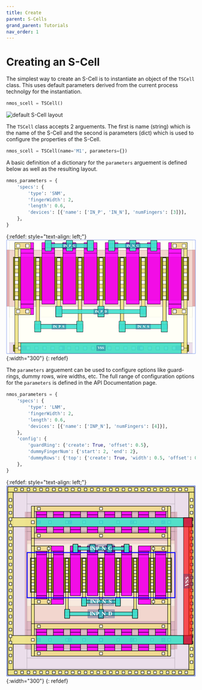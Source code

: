 ```yaml
---
title: Create
parent: S-Cells
grand_parent: Tutorials
nav_order: 1
---
```


# Creating an S-Cell

The simplest way to create an S-Cell is to instantiate an object of the `TSCell` class. This uses default parameters derived from the current process technolgy for the instantiation.

```python
nmos_scell = TSCell()
```

<img src="{{site.baseurl | prepend: site.url}}/assets/images/scell_default_lay.png" alt="default S-Cell layout" width='200'/>

The `TSCell` class accepts 2 arguements. The first is name (string) which is the name of the S-Cell and the second is parameters (dict) which is used to configure the properties of the S-Cell.

```python
nmos_scell = TSCell(name='M1', parameters={})
```

A basic definition of a dictionary for the `parameters` arguement is defined below as well as the resulting layout.

```python
nmos_parameters = {
    'specs': {
        'type': 'SNM',
        'fingerWidth': 2,
        'length': 0.6,
        'devices': [{'name': ['IN_P', 'IN_N'], 'numFingers': [3]}],
    },
}
```

{:refdef: style="text-align: left;"}
![default S-Cell layout](/assets/images/scell_params_lay.png){:width="300"}
{: refdef}

The `parameters` arguement can be used to configure options like guard-rings, dummy rows, wire widths, etc. The full range of configuration options for the `parameters` is defined in the API Documentation page.

```python
nmos_parameters = {
    'specs': {
        'type': 'LNM',
        'fingerWidth': 2,
        'length': 0.6,
        'devices': [{'name': ['INP_N'], 'numFingers': [4]}],
    },
    'config': {
        'guardRing': {'create': True, 'offset': 0.5},
        'dummyFingerNum': {'start': 2, 'end': 2},
        'dummyRows': {'top': {'create': True, 'width': 0.5, 'offset': 0.2}, 'bottom': {'create': True, 'width': 0.5, 'offset': 0.2}},
    },
}
```

{:refdef: style="text-align: left;"}
![default S-Cell layout](/assets/images/scell_options_lay.png){:width="300"}
{: refdef}